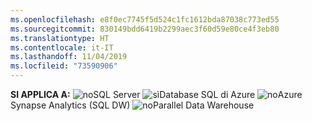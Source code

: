 ```yaml
---
ms.openlocfilehash: e8f0ec7745f5d524c1fc1612bda87038c773ed55
ms.sourcegitcommit: 830149bdd6419b2299aec3f60d59e80ce4f3eb80
ms.translationtype: HT
ms.contentlocale: it-IT
ms.lasthandoff: 11/04/2019
ms.locfileid: "73590906"
---
```

<Token>**SI APPLICA A:** ![no](media/no.png)SQL Server ![sì](media/yes.png)Database SQL di Azure ![no](media/no.png)Azure Synapse Analytics (SQL DW) ![no](media/no.png)Parallel Data Warehouse </Token>

